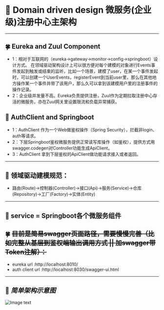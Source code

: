 # :palm_tree: Domain driven design 微服务(企业级)注册中心主架构

***
##  :four_leaf_clover: Eureka and Zuul Component </br>
+ 1：相对于互联网的（eureka->gateway->monitor->config->springboot）设计方式。
在领域驱动架构设计上可以很方便对每个建模的对象进行Events事件发起到触发或结束的监听，比如一个场景，建模了user，在某一个事件发起时，可以创建一个UserEvents，registerEvent到当前user里，那么在其他地方操作某一个事件并带了该用户，那么久可以拿到该建模用户里的注册事件的操作记录。
+ 2：企业级并发量不高。Eureka负责提供注册，Zuul作为定期拉取注册中心存活的微服务，亦在Zuul网关里设置限流和负载异常捕获。
## :hibiscus: AuthClient and Springboot </br>
+ 1：AuthClient 作为一个Web做鉴权操作（Spring Security），拦截非login、auth等请求。
+ 2：下层Springboot鉴权微服务提供正常读写库操作（如鉴权），提供方式用swagger.codegen对Controller功能生成ApiClient。
+ 3：AuthClient 拿到下层鉴权的ApiClient做功能请求接入或者返回。

***
## :seedling: 领域驱动建模规范：
+ 路由(Route)->控制器(Controller)->接口(Api)->服务(Service)->仓库(Repository)->工厂(Factory)->实体(Entity)
***
## :ear_of_rice: service = Springboot各个微服务组件
## :four_leaf_clover: ~~目前是简易swagger页面路径，需要慢慢完善（比如完整从基层到鉴权端输出调用方式 || 加swagger带Token注解）：~~

+ eureka url :http://localhost:8010/
+ auth client url :http://localhost:8030/swagger-ui.html
***
## :whale: *简单架构示意图*
![Image text](https://github.com/yugenhai108/ddd-springcloud/blob/master/springcloud-ddd.jpg)
